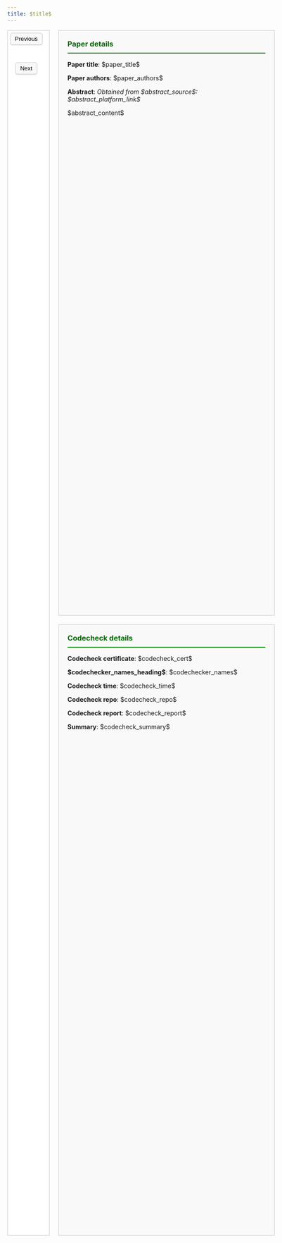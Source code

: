 ```yaml
---
title: $title$
---
```


<style>
  h1 {
    margin-bottom: 20px;
    color: darkgreen;
    text-align: center;
  }

  h3 {
    margin-top: 0;
    color: darkgreen;
    padding-bottom: 10px;
    border-bottom: 2px solid green;
  }

  .content-wrapper {
    display: flex;
    gap: 20px; /* Space between the image slider and the right content */
  }

  /* Left side (Image slider) */
  .image-slider {
    border: 1px solid #ccc;
    padding: 5px;
    text-align: center;
    display: flex;
    flex-direction: column;
    justify-content: space-between;
    background-color: #fff;
    width: 100%; 
    min-height: 68vh; 
    flex-grow: 1; 
    background-size: contain;
    background-position: center center;
    background-repeat: no-repeat;
    padding-top: 10px;
    flex-grow: 1;
  }

  /* Buttons for image slider */
  .slider-buttons button {
    padding: 5px 10px;
    border-radius: 5px;
    border: 1px solid #ccc;
    background-color: #f9f9f9;
    box-shadow: 0 2px 2px rgba(0, 0, 0, 0.1);
    margin-right: 10px;
    margin-top: -10px;
    margin-bottom: 50px;
    transition: background-color 0.3s ease, box-shadow 0.3s ease;
  }

  /* Effects when hovering over slider buttons */
  .slider-buttons button:hover {
    background-color: #e0e0e0;
    box-shadow: 0 4px 4px rgba(0, 0, 0, 0.2);
  }

  /* Right content container */
  .right-content {
    display: flex;
    flex-direction: column; /* Stack paper details and codecheck details vertically */
    gap: 20px; /* Space between paper details and codecheck details */
    flex-grow: 1; /* Take all available space */
  }

  /* Paper details and Codecheck details */
  .paper-details, .codecheck-details {
    padding: 20px;
    /* height: auto; */
    /* display: flex; 
    flex-direction: column;
    justify-content: center; */
    max-width: 550px;
    min-width: 450px;
    border: 1px solid #ccc;
    background-color: #f9f9f9;
    flex-grow: 1; /* Allow both sections to grow equally */
  }

  /* Style to handle long abstracts and summaries */
  .scrollable-text-box {
    max-height: 100px;
    overflow-y: auto;
    border: 1px solid #ddd;
    padding: 10px;
    background-color: #fff;
  }

</style>

<div class="content-wrapper">

  <div class="image-slider" id="image-slider">
  
  <!-- Buttons for changing the image -->
  <div class="slider-buttons" style="margin-top: 5px;">
  <button onclick="changeImage(-1)">Previous</button>
  <button onclick="changeImage(1)">Next</button>
  </div>
  
  </div>

  <!-- Right Side Content (Paper Details + Codecheck details) -->
  <div class="right-content">
    
  <!-- Paper Details Section -->
  <div class="paper-details">
  <h3>Paper details</h3>
  
  <p><strong>Paper title</strong>: $paper_title$</p>  
  <p><strong>Paper authors</strong>: $paper_authors$</p>  
  
  <!-- Abstract section -->
  <div id="abstract-section">
  <p><strong>Abstract</strong>: 
  <i>Obtained from $abstract_source$: $abstract_platform_link$</i>
  </p>
  <span id="abstract-content">$abstract_content$</span>
  <div class="scrollable-text-box" id="scrollable-text-box-abstract" style="display: none;">
  <p>$abstract_content$</p>
  </div>
  </div>
  </div>

  <!-- Codecheck Details Section -->
  <div class="codecheck-details">
  <h3 style="color: darkgreen; margin-top: 0;">Codecheck details</h3>
  <p><strong>Codecheck certificate</strong>: $codecheck_cert$</p>
  <p><strong>$codechecker_names_heading$</strong>: $codechecker_names$</p>
  <p><strong>Codecheck time</strong>: $codecheck_time$</p>  
  <p><strong>Codecheck repo</strong>: $codecheck_repo$</p>
  <p><strong>Codecheck report</strong>: $codecheck_report$</p>
  
  <!-- Summary -->
  <div id="summary-section">
  <p><strong>Summary</strong>: <span id="summary-content">$codecheck_summary$</span></p>
  <div class="scrollable-text-box" id="scrollable-text-box-summary" style="display: none;">
  <p>$codecheck_summary$</p>
  </div>
  </div>

  </div>

  </div>

</div>

<script>
// Dynamically insert the images array
$var_images$
var currentIndex = 0;

function changeImage(direction) {
  currentIndex += direction;
  if (currentIndex < 0) {
    currentIndex = images.length - 1;
  } else if (currentIndex >= images.length) {
    currentIndex = 0;
  }
  // Change the background image of the slider
  document.getElementById('image-slider').style.backgroundImage = `url(${images[currentIndex]})`;
}

// Setting the cert page 1 as the display image
changeImage(0);

function adjustContentDisplay(contentElement, boxElement, minHeight, sectionElement) {

  console.log("Checking content:", contentElement.textContent.trim());
  // Check if the content is empty, in which case we hide the section
  if (!contentElement.textContent.trim()) {
    sectionElement.style.display = 'none';  
    return; 
  }

  // Temporarily set content to block to measure height accurately
  contentElement.style.display = 'block';
  
  // Check the height of the content
  var contentHeight = contentElement.offsetHeight;
  
  // If the content exceeds minHeight, show the box element
  if (contentHeight > minHeight) {
    contentElement.style.display = 'none';  // Hide inline content
    boxElement.style.display = 'block';     // Show box content
  } else {
    contentElement.style.display = 'inline'; // Keep inline content visible
    boxElement.style.display = 'none';       // Hide box
  }
}

document.addEventListener("DOMContentLoaded", function() {
  // Adjust for the summary section
  var summarySection = document.getElementById("summary-section"); // The entire summary section container
  var summaryContent = document.getElementById("summary-content");
  var summaryBox = document.getElementById("scrollable-text-box-summary");
  var minHeightSummary = 100; // Minimum height for summary

  adjustContentDisplay(summaryContent, summaryBox, minHeightSummary, summarySection);

  // Adjust for the abstract section
  var abstractSection = document.getElementById("abstract-section"); // The entire abstract section container
  var abstractContent = document.getElementById("abstract-content");
  var abstractBox = document.getElementById("scrollable-text-box-abstract");
  var minHeightAbstract = 100; // Minimum height for abstract

  adjustContentDisplay(abstractContent, abstractBox, minHeightAbstract, abstractSection);
});

</script>
